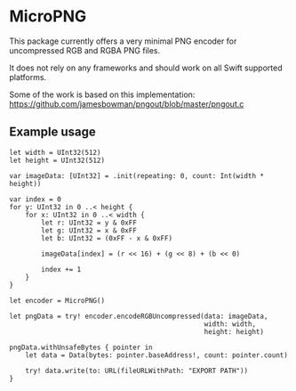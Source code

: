 # MicroPNG

This package currently offers a very minimal PNG encoder for uncompressed RGB and RGBA PNG files.

It does not rely on any frameworks and should work on all Swift supported platforms.

Some of the work is based on this implementation: https://github.com/jamesbowman/pngout/blob/master/pngout.c

## Example usage

```
let width = UInt32(512)
let height = UInt32(512)

var imageData: [UInt32] = .init(repeating: 0, count: Int(width * height))

var index = 0
for y: UInt32 in 0 ..< height {
    for x: UInt32 in 0 ..< width {
        let r: UInt32 = y & 0xFF
        let g: UInt32 = x & 0xFF
        let b: UInt32 = (0xFF - x & 0xFF)

        imageData[index] = (r << 16) + (g << 8) + (b << 0)

        index += 1
    }
}

let encoder = MicroPNG()

let pngData = try! encoder.encodeRGBUncompressed(data: imageData,
                                                 width: width,
                                                 height: height)

pngData.withUnsafeBytes { pointer in
    let data = Data(bytes: pointer.baseAddress!, count: pointer.count)

    try! data.write(to: URL(fileURLWithPath: "EXPORT PATH"))
}
```
